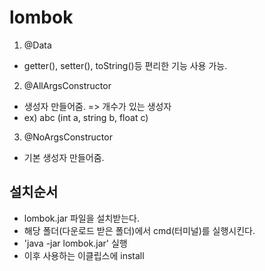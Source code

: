 # lombok
1. @Data
- getter(), setter(), toString()등 편리한 기능 사용 가능.

2. @AllArgsConstructor
- 생성자 만들어줌. => 개수가 있는 생성자
- ex) abc (int a, string b, float c)

3. @NoArgsConstructor
- 기본 생성자 만들어줌.

## 설치순서
- lombok.jar 파일을 설치받는다.
- 해당 폴더(다운로드 받은 폴더)에서 cmd(터미널)를 실행시킨다.
- 'java -jar lombok.jar' 실행
- 이후 사용하는 이클립스에 install



